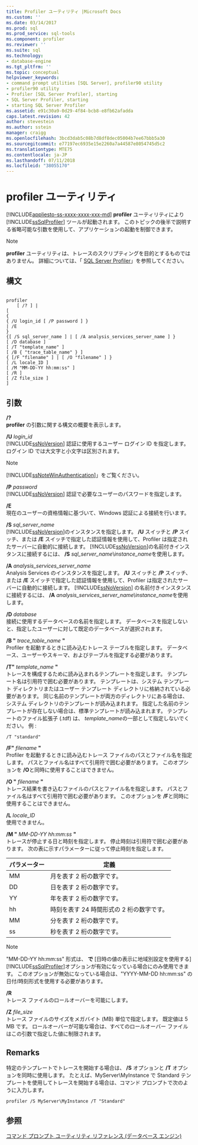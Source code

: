 ```yaml
---
title: Profiler ユーティリティ |Microsoft Docs
ms.custom: ''
ms.date: 03/14/2017
ms.prod: sql
ms.prod_service: sql-tools
ms.component: profiler
ms.reviewer: ''
ms.suite: sql
ms.technology:
- database-engine
ms.tgt_pltfrm: ''
ms.topic: conceptual
helpviewer_keywords:
- command prompt utilities [SQL Server], profiler90 utility
- profiler90 utility
- Profiler [SQL Server Profiler], starting
- SQL Server Profiler, starting
- starting SQL Server Profiler
ms.assetid: e91c30a9-0d29-4f84-bcb8-e8fb62afadda
caps.latest.revision: 42
author: stevestein
ms.author: sstein
manager: craigg
ms.openlocfilehash: 3bcd3dab5c08b7d8df8dec05004b7ee67bbb5a30
ms.sourcegitcommit: e77197ec6935e15e2260a7a44587e8054745d5c2
ms.translationtype: MTE75
ms.contentlocale: ja-JP
ms.lasthandoff: 07/11/2018
ms.locfileid: "38055170"
---
```

# <a name="profiler-utility"></a>profiler ユーティリティ
[!INCLUDE[appliesto-ss-xxxx-xxxx-xxx-md](../includes/appliesto-ss-xxxx-xxxx-xxx-md.md)]
  **profiler** ユーティリティにより [!INCLUDE[ssSqlProfiler](../includes/sssqlprofiler-md.md)] ツールが起動されます。 このトピックの後半で説明する省略可能な引数を使用して、アプリケーションの起動を制御できます。  
  
> [!NOTE]  
>  **profiler** ユーティリティは、トレースのスクリプティングを目的とするものではありません。 詳細については、「 [SQL Server Profiler](../tools/sql-server-profiler/sql-server-profiler.md)」を参照してください。  
  
## <a name="syntax"></a>構文  
  
```  
  
profiler  
    [ /? ] |  
[  
{  
{ /U login_id [ /P password ] }  
| /E  
}  
{[ /S sql_server_name ] | [ /A analysis_services_server_name ] }  
[ /D database ]  
[ /T "template_name" ]  
[ /B { "trace_table_name" } ]  
{ [/F "filename" ] | [ /O "filename" ] }  
[ /L locale_ID ]  
[ /M "MM-DD-YY hh:mm:ss" ]  
[ /R ]  
[ /Z file_size ]  
]  
```  
  
## <a name="arguments"></a>引数  
 **/?**  
 **profiler** の引数に関する構文の概要を表示します。  
  
 **/U** *login_id*  
 [!INCLUDE[ssNoVersion](../includes/ssnoversion-md.md)] 認証に使用するユーザー ログイン ID を指定します。 ログイン ID では大文字と小文字は区別されます。  
  
> [!NOTE]  
>  [!INCLUDE[ssNoteWinAuthentication](../includes/ssnotewinauthentication-md.md)]」をご覧ください。  
  
 **/P** *password*  
 [!INCLUDE[ssNoVersion](../includes/ssnoversion-md.md)] 認証で必要なユーザーのパスワードを指定します。  
  
 **/E**  
 現在のユーザーの資格情報に基づいて、Windows 認証による接続を行います。  
  
 **/S**  *sql_server_name*  
 [!INCLUDE[ssNoVersion](../includes/ssnoversion-md.md)]のインスタンスを指定します。 **/U** スイッチと **/P** スイッチ、または **/E** スイッチで指定した認証情報を使用して、Profiler は指定されたサーバーに自動的に接続します。 [!INCLUDE[ssNoVersion](../includes/ssnoversion-md.md)]の名前付きインスタンスに接続するには、 **/S** *sql_server_name*\\*instance_name*を使用します。  
  
 **/A**  *analysis_services_server_name*  
 Analysis Services のインスタンスを指定します。 **/U** スイッチと **/P** スイッチ、または **/E** スイッチで指定した認証情報を使用して、Profiler は指定されたサーバーに自動的に接続します。 [!INCLUDE[ssNoVersion](../includes/ssnoversion-md.md)] の名前付きインスタンスに接続するには、 **/A** *analysis_services_server_name\instance_name*を使用します。  
  
 **/D** *database*  
 接続に使用するデータベースの名前を指定します。 データベースを指定しないと、指定したユーザーに対して既定のデータベースが選択されます。  
  
 **/B "** *trace_table_name* **"**  
 Profiler を起動するときに読み込むトレース テーブルを指定します。 データベース、ユーザーやスキーマ、およびテーブルを指定する必要があります。  
  
 **/T"** *template_name* **"**  
 トレースを構成するために読み込まれるテンプレートを指定します。 テンプレート名は引用符で囲む必要があります。 テンプレートは、システム テンプレート ディレクトリまたはユーザー テンプレート ディレクトリに格納されている必要があります。 同じ名前のテンプレートが両方のディレクトリにある場合は、システム ディレクトリのテンプレートが読み込まれます。 指定した名前のテンプレートが存在しない場合は、標準テンプレートが読み込まれます。 テンプレートのファイル拡張子 (.tdf) は、 *template_name*の一部として指定しないでください。 例 :  
  
```  
/T "standard"  
```  
  
 **/F"** *filename* **"**  
 Profiler を起動するときに読み込むトレース ファイルのパスとファイル名を指定します。 パスとファイル名はすべて引用符で囲む必要があります。 このオプションを **/O**と同時に使用することはできません。  
  
 **/O "** *filename*  **"**  
 トレース結果を書き込むファイルのパスとファイル名を指定します。 パスとファイル名はすべて引用符で囲む必要があります。 このオプションを **/F**と同時に使用することはできません。  
  
 **/L** *locale_ID*  
 使用できません。  
  
 **/M "** *MM-DD-YY hh:mm:ss* **"**  
 トレースが停止する日と時刻を指定します。 停止時刻は引用符で囲む必要があります。 次の表に示すパラメーターに従って停止時刻を指定します。  
  
|パラメーター|定義|  
|---------------|----------------|  
|MM|月を表す 2 桁の数字です。|  
|DD|日を表す 2 桁の数字です。|  
|YY|年を表す 2 桁の数字です。|  
|hh|時刻を表す 24 時間形式の 2 桁の数字です。|  
|MM|分を表す 2 桁の数字です。|  
|ss|秒を表す 2 桁の数字です。|  
  
> [!NOTE]  
>  "MM-DD-YY hh:mm:ss" 形式は、 **で** [日時の値の表示に地域別設定を使用する] [!INCLUDE[ssSqlProfiler](../includes/sssqlprofiler-md.md)]オプションが有効になっている場合にのみ使用できます。 このオプションが無効になっている場合は、"YYYY-MM-DD hh:mm:ss" の日付/時刻形式を使用する必要があります。  
  
 **/R**  
 トレース ファイルのロールオーバーを可能にします。  
  
 **/Z**  *file_size*  
 トレース ファイルのサイズをメガバイト (MB) 単位で指定します。 既定値は 5 MB です。 ロールオーバーが可能な場合は、すべてのロールオーバー ファイルはこの引数で指定した値に制限されます。  
  
## <a name="remarks"></a>Remarks  
 特定のテンプレートでトレースを開始する場合は、 **/S** オプションと **/T** オプションを同時に使用します。 たとえば、MyServer\MyInstance で Standard テンプレートを使用してトレースを開始する場合は、コマンド プロンプトで次のように入力します。  
  
```  
profiler /S MyServer\MyInstance /T "Standard"  
```  
  
## <a name="see-also"></a>参照  
 [コマンド プロンプト ユーティリティ リファレンス &#40;データベース エンジン&#41;](../tools/command-prompt-utility-reference-database-engine.md)  
  
  
